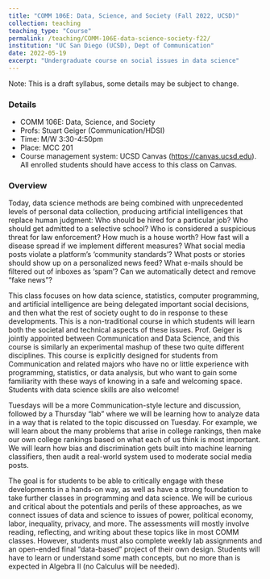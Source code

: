 ```yaml
---
title: "COMM 106E: Data, Science, and Society (Fall 2022, UCSD)"
collection: teaching
teaching_type: "Course"
permalink: /teaching/COMM-106E-data-science-society-f22/ 
institution: "UC San Diego (UCSD), Dept of Communication"
date: 2022-05-19
excerpt: "Undergraduate course on social issues in data science"
---
```


Note: This is a draft syllabus, some details may be subject to change.

### Details
- COMM 106E: Data, Science, and Society
- Profs: Stuart Geiger (Communication/HDSI)
- Time: M/W 3:30-4:50pm
- Place: MCC 201
- Course management system: UCSD Canvas (https://canvas.ucsd.edu). All enrolled students should have access to this class on Canvas.

### Overview

Today, data science methods are being combined with unprecedented levels of personal data collection, producing artificial intelligences that replace human judgment: Who should be hired for a particular job? Who should get admitted to a selective school? Who is considered a suspicious threat for law enforcement? How much is a house worth? How fast will a disease spread if we implement different measures? What social media posts violate a platform’s ‘community standards’? What posts or stories should show up on a personalized news feed? What e-mails should be filtered out of inboxes as ‘spam’? Can we automatically detect and remove “fake news”?

This class focuses on how data science, statistics, computer programming, and artificial intelligence are being delegated important social decisions, and then what the rest of society ought to do in response to these developments. This is a non-traditional course in which students will learn both the societal and technical aspects of these issues. Prof. Geiger is jointly appointed between Communication and Data Science, and this course is similarly an experimental mashup of these two quite different disciplines. This course is explicitly designed for students from Communication and related majors who have no or little experience with programming, statistics, or data analysis, but who want to gain some familiarity with these ways of knowing in a safe and welcoming space. Students with data science skills are also welcome! 

Tuesdays will be a more Communication-style lecture and discussion, followed by a Thursday “lab” where we will be learning how to analyze data in a way that is related to the topic discussed on Tuesday. For example, we will learn about the many problems that arise in college rankings, then make our own college rankings based on what each of us think is most important. We will learn how bias and discrimination gets built into machine learning classifiers, then audit a real-world system used to moderate social media posts. 

The goal is for students to be able to critically engage with these developments in a hands-on way, as well as have a strong foundation to take further classes in programming and data science. We will be curious and critical about the potentials and perils of these approaches, as we connect issues of data and science to issues of power, political economy, labor, inequality, privacy, and more. The assessments will mostly involve reading, reflecting, and writing about these topics like in most COMM classes. However, students must also complete weekly lab assignments and an open-ended final “data-based” project of their own design. Students will have to learn or understand some math concepts, but no more than is expected in Algebra II (no Calculus will be needed).
